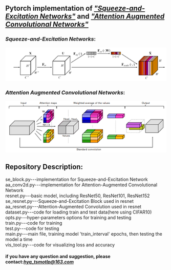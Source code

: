 ## Pytorch implementation of [*"Squeeze-and-Excitation Networks"*](https://arxiv.org/abs/1709.01507) and [*"Attention Augmented Convolutional Networks"*](https://arxiv.org/abs/1904.09925)

### *Squeeze-and-Excitation Networks*:
![*Squeeze-and-Excitation Networks*](https://github.com/tsmotlp/Attentions-on-Image/blob/master/se.png)
### *Attention Augmented Convolutional Networks*:
![*Attention Augmented Convolutional Networks*](https://github.com/tsmotlp/Attentions-on-Image/blob/master/aa.png)
## Repository Description:
se_block.py---implementation for Squeeze-and-Excitation Network</br>
aa_conv2d.py---implementation for Attention-Augmented Convolutional Network</br>
resnet.py---basic model, including ResNet50, ResNet101, ResNet152</br>
se_resnet.py---Squeeze-and-Excitation Block used in resnet</br>
aa_resnet.py---Attention-Augmented Convolution used in resnet</br>
dataset.py---code for loading train and test data(here using CIFAR10)</br>
opts.py---hyper-parameters options for training and testing</br>
train.py---code for training</br>
test.py---code for testing</br>
main.py---main file, training model 'train_interval' epochs, then testing the model a time</br>
vis_tool.py---code for visualizing loss and accuracy
#### if you have any question and suggestion, please contact:*hyq_tsmotlp@163.com*
